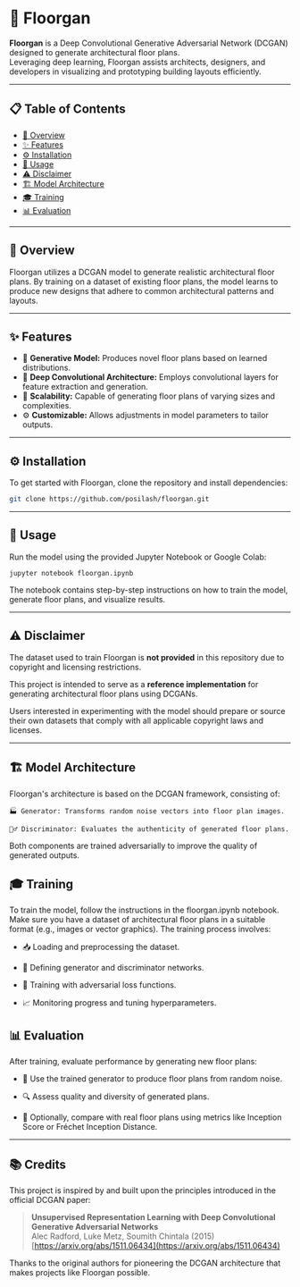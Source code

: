 # 🏢 Floorgan

**Floorgan** is a Deep Convolutional Generative Adversarial Network (DCGAN) designed to generate architectural floor plans.  
Leveraging deep learning, Floorgan assists architects, designers, and developers in visualizing and prototyping building layouts efficiently.

---

## 📋 Table of Contents

- [🚀 Overview](#-overview)
- [✨ Features](#-features)
- [⚙️ Installation](#-installation-)
- [📖 Usage](#-usage)
- [⚠️ Disclaimer](#-disclaimer)
- [🏗️ Model Architecture](#-model-architecture)
- [🎓 Training](#-training)
- [📊 Evaluation](#-evaluation)

---

## 🚀 Overview

Floorgan utilizes a DCGAN model to generate realistic architectural floor plans. By training on a dataset of existing floor plans, the model learns to produce new designs that adhere to common architectural patterns and layouts.

---

## ✨ Features

- 🔄 **Generative Model:** Produces novel floor plans based on learned distributions.  
- 🧠 **Deep Convolutional Architecture:** Employs convolutional layers for feature extraction and generation.  
- 📐 **Scalability:** Capable of generating floor plans of varying sizes and complexities.  
- ⚙️ **Customizable:** Allows adjustments in model parameters to tailor outputs.

---

## ⚙️ Installation

To get started with Floorgan, clone the repository and install dependencies:

```bash
git clone https://github.com/posilash/floorgan.git
```
---
## 📖 Usage

Run the model using the provided Jupyter Notebook or Google Colab:

`jupyter notebook floorgan.ipynb`

The notebook contains step-by-step instructions on how to train the model, generate floor plans, and visualize results.

---

## ⚠️ Disclaimer

The dataset used to train Floorgan is **not provided** in this repository due to copyright and licensing restrictions.  

This project is intended to serve as a **reference implementation** for generating architectural floor plans using DCGANs.  

Users interested in experimenting with the model should prepare or source their own datasets that comply with all applicable copyright laws and licenses.

---

## 🏗️ Model Architecture

Floorgan's architecture is based on the DCGAN framework, consisting of:

`🏭 Generator: Transforms random noise vectors into floor plan images.`

`🕵️‍♂️ Discriminator: Evaluates the authenticity of generated floor plans.`

Both components are trained adversarially to improve the quality of generated outputs.

## 🎓 Training

To train the model, follow the instructions in the floorgan.ipynb notebook.
Make sure you have a dataset of architectural floor plans in a suitable format (e.g., images or vector graphics). The training process involves:

- 📥 Loading and preprocessing the dataset.

- 🧩 Defining generator and discriminator networks.

- 🔄 Training with adversarial loss functions.

- 📈 Monitoring progress and tuning hyperparameters.

## 📊 Evaluation

After training, evaluate performance by generating new floor plans:

- 🎲 Use the trained generator to produce floor plans from random noise.

- 🔍 Assess quality and diversity of generated plans.

- 📏 Optionally, compare with real floor plans using metrics like Inception Score or Fréchet Inception Distance.

---

## 📚 Credits

This project is inspired by and built upon the principles introduced in the official DCGAN paper:

> **Unsupervised Representation Learning with Deep Convolutional Generative Adversarial Networks**  
> Alec Radford, Luke Metz, Soumith Chintala (2015)  
> [https://arxiv.org/abs/1511.06434](https://arxiv.org/abs/1511.06434)

Thanks to the original authors for pioneering the DCGAN architecture that makes projects like Floorgan possible.
